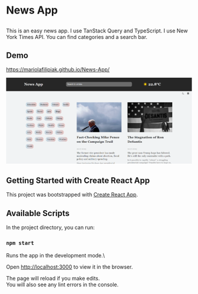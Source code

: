 # News App

##
This is an easy  news app. I use TanStack Query and TypeScript. I use New York Times API. You can find categories and a search bar.
## Demo
https://mariolafilipiak.github.io/News-App/

![img](https://github.com/MariolaFilipiak/News-App/blob/main/public/README1.png?raw=true)

## Getting Started with Create React App


This project was bootstrapped with [Create React App](https://github.com/facebook/create-react-app).


## Available Scripts


In the project directory, you can run:


### `npm start`


Runs the app in the development mode.\

Open [http://localhost:3000](http://localhost:3000) to view it in the browser.

The page will reload if you make edits.\
You will also see any lint errors in the console.
